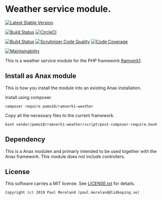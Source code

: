 Weather service module.
===========================================

[![Latest Stable Version](https://poser.pugx.org/pamo18/ramverk1-weather/v/stable)](https://packagist.org/packages/pamo18/ramverk1-weather)

[![Build Status](https://travis-ci.org/pamo18/ramverk1-weather.svg?branch=master)](https://travis-ci.org/pamo18/ramverk1-weather)
[![CircleCI](https://circleci.com/gh/pamo18/ramverk1-weather.svg?style=svg)](https://circleci.com/gh/pamo18/ramverk1-weather)

[![Build Status](https://scrutinizer-ci.com/g/pamo18/ramverk1-weather/badges/build.png?b=master)](https://scrutinizer-ci.com/g/pamo18/ramverk1-weather/build-status/master)
[![Scrutinizer Code Quality](https://scrutinizer-ci.com/g/pamo18/ramverk1-weather/badges/quality-score.png?b=master)](https://scrutinizer-ci.com/g/pamo18/ramverk1-weather/?branch=master)
[![Code Coverage](https://scrutinizer-ci.com/g/pamo18/ramverk1-weather/badges/coverage.png?b=master)](https://scrutinizer-ci.com/g/pamo18/ramverk1-weather/?branch=master)

[![Maintainability](https://api.codeclimate.com/v1/badges/47f7756bad18e2afbd71/maintainability)](https://codeclimate.com/github/pamo18/ramverk1-weather/maintainability)

This is a weather service module for the PHP framework [Ramverk1](https://github.com/canax/anax-ramverk1-me).

Install as Anax module
------------------------------------

This is how you install the module into an existing Anax installation.

Install using composer.

```
composer require pamo18/ramverk1-weather
```

Copy all the necessary files to the current framework.


```
bash vendor/pamo18/ramverk1-weather/script/post-composer-require.bash
```

Dependency
------------------

This is a Anax modulen and primarly intended to be used together with the Anax framework.  This module does not include controllers.



License
------------------

This software carries a MIT license. See [LICENSE.txt](LICENSE.txt) for details.



```
Copyright (c) 2019 Paul Moreland (paul.moreland@lidkoping.se)
```
